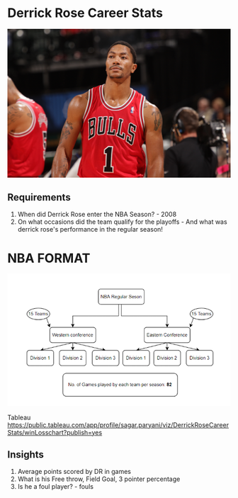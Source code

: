 # Derrick Rose Career Stats
![Derrick Rose](3_Material/DerrickRose.jpg)

## Requirements
 1. When did Derrick Rose enter the NBA Season? - 2008
 2. On what occasions did the team qualify for the playoffs - And what was derrick rose's performance in the regular season!

# NBA FORMAT
![NBA_FORMAT](3_Material/NBA_Flowchart.png)

Tableau
https://public.tableau.com/app/profile/sagar.paryani/viz/DerrickRoseCareerStats/winLosschart?publish=yes

## Insights

1. Average points scored by DR in games
2. What is his Free throw, Field Goal, 3 pointer percentage
3. Is he a foul  player? - fouls
